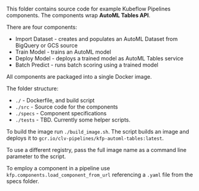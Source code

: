 This folder contains source code for example Kubeflow Pipelines components. The components wrap **AutoML Tables API**.

There are four components:
- Import Dataset - creates and populates an AutoML Dataset from BigQuery or GCS source
- Train Model - trains an AutoML model
- Deploy Model - deploys a trained model as AutoML Tables service
- Batch Predict - runs batch scoring using a trained model

All components are packaged into a single Docker image. 

The folder structure:
- `./` - Dockerfile, and build script
- `./src` - Source code for the components
- `./specs` - Component specifications
- `./tests` - TBD. Currently some helper scripts.

To build the image run `./build_image.sh`. The script builds an image and deploys it to `gcr.io/clv-pipelines/kfp-automl-tables:latest`. 

To use a different registry, pass the full image name as a command line parameter to the script.

To employ a component in a pipeline use `kfp.components.load_component_from_url` referencing a `.yaml` file from the specs folder.



